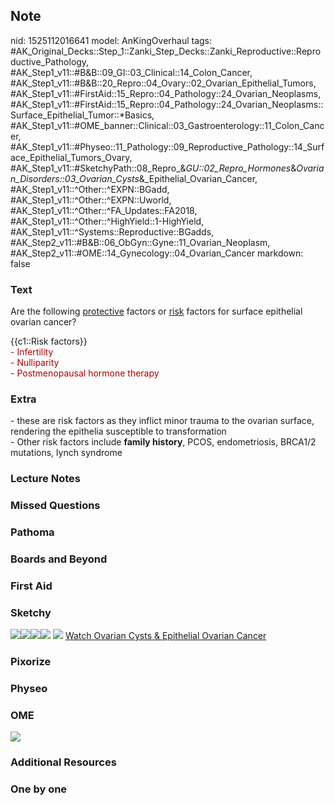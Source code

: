 ## Note
nid: 1525112016641
model: AnKingOverhaul
tags: #AK_Original_Decks::Step_1::Zanki_Step_Decks::Zanki_Reproductive::Reproductive_Pathology, #AK_Step1_v11::#B&B::09_GI::03_Clinical::14_Colon_Cancer, #AK_Step1_v11::#B&B::20_Repro::04_Ovary::02_Ovarian_Epithelial_Tumors, #AK_Step1_v11::#FirstAid::15_Repro::04_Pathology::24_Ovarian_Neoplasms, #AK_Step1_v11::#FirstAid::15_Repro::04_Pathology::24_Ovarian_Neoplasms::Surface_Epithelial_Tumor::*Basics, #AK_Step1_v11::#OME_banner::Clinical::03_Gastroenterology::11_Colon_Cancer, #AK_Step1_v11::#Physeo::11_Pathology::09_Reproductive_Pathology::14_Surface_Epithelial_Tumors_Ovary, #AK_Step1_v11::#SketchyPath::08_Repro_&_GU::02_Repro_Hormones_&_Ovarian_Disorders::03_Ovarian_Cysts_&_Epithelial_Ovarian_Cancer, #AK_Step1_v11::^Other::^EXPN::BGadd, #AK_Step1_v11::^Other::^EXPN::Uworld, #AK_Step1_v11::^Other::^FA_Updates::FA2018, #AK_Step1_v11::^Other::^HighYield::1-HighYield, #AK_Step1_v11::^Systems::Reproductive::BGadds, #AK_Step2_v11::#B&B::06_ObGyn::Gyne::11_Ovarian_Neoplasm, #AK_Step2_v11::#OME::14_Gynecology::04_Ovarian_Cancer
markdown: false

### Text
Are the following <u>protective</u> factors or <u>risk</u> factors
for surface epithelial ovarian cancer?
<div>
  {{c1::Risk factors}}
  <div>
    <font color="#AA0000">- Infertility</font>
  </div>
  <div>
    <font color="#AA0000">- Nulliparity</font>
  </div>
  <div>
    <font color="#AA0000">- Postmenopausal hormone therapy</font>
  </div>
</div>

### Extra
<div>
  - these are risk factors as they inflict minor trauma to the
  ovarian surface, rendering the epithelia susceptible to
  transformation
</div>- Other risk factors include <b>family history</b>, PCOS,
endometriosis, BRCA1/2 mutations, lynch syndrome

### Lecture Notes


### Missed Questions


### Pathoma


### Boards and Beyond


### First Aid


### Sketchy
<img src=
"10.%20Epithelial%20Cancer%20Risk%20Factor%20Nulliparity.png"><img src="11.%20Epithelial%20Cancer%20Risk%20Factor%20Late%20Menopause%20Early%20Menarche.png"><img src="12.%20Epithelial%20Cancer%20Risk%20Factor%20Endometriosis.png"><img src="13.%20Epithelial%20Cancer%20Risk%20Factor%20OCPs.png">
<img src=
"Complete%20Sketch-6b2ccf7fc9362cad67bfbc3d97cfa442a69575bb.jpg">
<a href=
"https://dashboard.sketchy.com/study/medical/courses/medical-pathophysiology/units/medical-pathophysiology-reproductive-gu/videos/medical-pathophysiology-reproductive-and-gu-reproductive-hormones-and-ovarian-disorders-ovarian-cysts-and-epithelial-ovarian-cancer?utm_source=anki&utm_medium=partnership&utm_campaign=february_update&utm_content=medical">
Watch Ovarian Cysts & Epithelial Ovarian Cancer</a>

### Pixorize


### Physeo


### OME
<div class="ome-widget">
  <a href=
  "https://onlinemeded.org/spa/gastroenterology/colon-cancer/acquire?ref=anki">
  <img src="_OME_AnkiFlashcards_Lesson_4.png"></a>
</div>

### Additional Resources


### One by one

